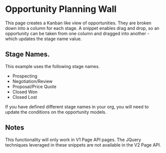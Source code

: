 # Opportunity Planning Wall

This page creates a Kanban like view of opportunities. They are broken down into a column for each stage.  A snippet enables drag and drop, so an opportunity can be taken from one column and dragged into another - which updates the stage name value.

## Stage Names. 

This example uses the following stage names.  
- Prospecting
- Negotiation/Review
- Proposal/Price Quote
- Closed Won
- Closed Lost

If you have defined different stage names in your org,  you will need to update the conditions on the opportunity models. 

## Notes

This functionality will only work in V1 Page API pages. The JQuery techniques leveraged in these snippets are not available in the V2 Page API. 
